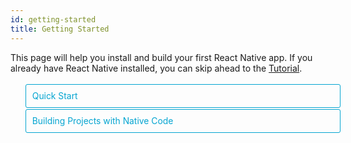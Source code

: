 ```yaml
---
id: getting-started
title: Getting Started
---
```


<style>
  .toggler li {
    display: inline-block;
    position: relative;
    top: 1px;
    padding: 10px;
    margin: 0px 2px 0px 2px;
    border: 1px solid #05A5D1;
    border-bottom-color: transparent;
    border-radius: 3px 3px 0px 0px;
    color: #05A5D1;
    background-color: transparent;
    font-size: 0.99em;
    cursor: pointer;
  }
  .toggler li:first-child {
    margin-left: 0;
  }
  .toggler li:last-child {
    margin-right: 0;
  }
  .toggler ul {
    width: 100%;
    display: inline-block;
    list-style-type: none;
    margin: 0;
    border-bottom: 1px solid #05A5D1;
    cursor: default;
  }
  @media screen and (max-width: 960px) {
    .toggler li,
    .toggler li:first-child,
    .toggler li:last-child {
      display: block;
      border-bottom-color: #05A5D1;
      border-radius: 3px;
      margin: 2px 0px 2px 0px;
    }
    .toggler ul {
      border-bottom: 0;
    }
  }
  .toggler a {
    display: inline-block;
    padding: 10px 5px;
    margin: 2px;
    border: 1px solid #05A5D1;
    border-radius: 3px;
    text-decoration: none !important;
  }
  .display-guide-quickstart .toggler .button-quickstart,
  .display-guide-native .toggler .button-native,
  .display-os-mac .toggler .button-mac,
  .display-os-linux .toggler .button-linux,
  .display-os-windows .toggler .button-windows,
  .display-platform-ios .toggler .button-ios,
  .display-platform-android .toggler .button-android {
    background-color: #05A5D1;
    color: white;
  }
  block { display: none; }
  .display-guide-quickstart.display-platform-ios.display-os-mac .quickstart.ios.mac,
  .display-guide-quickstart.display-platform-ios.display-os-linux .quickstart.ios.linux,
  .display-guide-quickstart.display-platform-ios.display-os-windows .quickstart.ios.windows,
  .display-guide-quickstart.display-platform-android.display-os-mac .quickstart.android.mac,
  .display-guide-quickstart.display-platform-android.display-os-linux .quickstart.android.linux,
  .display-guide-quickstart.display-platform-android.display-os-windows .quickstart.android.windows,    .display-guide-native.display-platform-ios.display-os-mac .native.ios.mac,
  .display-guide-native.display-platform-ios.display-os-linux .native.ios.linux,
  .display-guide-native.display-platform-ios.display-os-windows .native.ios.windows,
  .display-guide-native.display-platform-android.display-os-mac .native.android.mac,
  .display-guide-native.display-platform-android.display-os-linux .native.android.linux,
  .display-guide-native.display-platform-android.display-os-windows .native.android.windows {
    display: block;
  }
</style>

This page will help you install and build your first React Native app. If you already have React Native installed, you can skip ahead to the [Tutorial](tutorial.md).

<div class="toggler">
  <ul role="tablist" >
    <li id="quickstart" class="button-quickstart" aria-selected="false" role="tab" tabindex="0" aria-controls="quickstarttab" onclick="displayTab('guide', 'quickstart')">
      Quick Start
    </li>
    <li id="native" class="button-native" aria-selected="false" role="tab" tabindex="-1" aria-controls="nativetab" onclick="displayTab('guide', 'native')">
      Building Projects with Native Code
    </li>
  </ul>
</div>

<block class="quickstart mac windows linux ios android" />

[Create React Native App](https://github.com/react-community/create-react-native-app) is the easiest way to start building a new React Native application. It allows you to start a project without installing or configuring any tools to build native code - no Xcode or Android Studio installation required (see [Caveats](getting-started.md#caveats)).

Assuming that you have [Node](https://nodejs.org/en/download/) installed, you can use npm to install the `create-react-native-app` command line utility:

```
npm install -g create-react-native-app
```

Then run the following commands to create a new React Native project called "AwesomeProject":

```
create-react-native-app AwesomeProject

cd AwesomeProject
npm start
```

This will start a development server for you.

## Running your React Native application

Install the [Expo](https://expo.io) client app on your iOS or Android phone and connect to the same wireless network as your computer. On Android, use the Expo app to scan the QR code from your terminal to open your project. On iOS, follow on-screen instructions to get a link.

### Modifying your app

Now that you have successfully run the app, let's modify it. Open `App.js` in your text editor of choice and edit some lines. The application should reload automatically once you save your changes.

### That's it!

Congratulations! You've successfully run and modified your first React Native app.

<center><img src="/react-native/docs/assets/GettingStartedCongratulations.png" width="150"></img></center>

## Now what?

* Create React Native App also has a [user guide](https://github.com/react-community/create-react-native-app/blob/master/react-native-scripts/template/README.md) you can reference if you have questions specific to the tool.

* If you can't get this to work, see the [Troubleshooting](https://github.com/react-community/create-react-native-app/blob/master/react-native-scripts/template/README.md#troubleshooting) section in the README for Create React Native App.

If you're curious to learn more about React Native, continue on to the [Tutorial](tutorial.md).

### Running your app on a simulator or virtual device

Create React Native App makes it really easy to run your React Native app on a physical device without setting up a development environment. If you want to run your app on the iOS Simulator or an Android Virtual Device, please refer to the instructions for building projects with native code to learn how to install Xcode and set up your Android development environment.

Once you've set these up, you can launch your app on an Android Virtual Device by running `npm run android`, or on the iOS Simulator by running `npm run ios` (macOS only).

### Caveats

Because you don't build any native code when using Create React Native App to create a project, it's not possible to include custom native modules beyond the React Native APIs and components that are available in the Expo client app.

If you know that you'll eventually need to include your own native code, Create React Native App is still a good way to get started. In that case you'll just need to "[eject](https://github.com/react-community/create-react-native-app/blob/master/react-native-scripts/template/README.md#ejecting-from-create-react-native-app)" eventually to create your own native builds. If you do eject, the "Building Projects with Native Code" instructions will be required to continue working on your project.

Create React Native App configures your project to use the most recent React Native version that is supported by the Expo client app. The Expo client app usually gains support for a given React Native version about a week after the React Native version is released as stable. You can check [this document](https://github.com/react-community/create-react-native-app/blob/master/VERSIONS.md) to find out what versions are supported.

If you're integrating React Native into an existing project, you'll want to skip Create React Native App and go directly to setting up the native build environment. Select "Building Projects with Native Code" above for instructions on configuring a native build environment for React Native.

<block class="native mac windows linux ios android" />

<p>Follow these instructions if you need to build native code in your project. For example, if you are integrating React Native into an existing application, or if you "ejected" from <a href="getting-started.html" onclick="displayTab('guide', 'quickstart')">Create React Native App</a>, you'll need this section.</p>

The instructions are a bit different depending on your development operating system, and whether you want to start developing for iOS or Android. If you want to develop for both iOS and Android, that's fine - you just have to pick one to start with, since the setup is a bit different.

<div class="toggler">
  <span>Development OS:</span>
  <a href="javascript:void(0);" class="button-mac" onclick="displayTab('os', 'mac')">macOS</a>
  <a href="javascript:void(0);" class="button-windows" onclick="displayTab('os', 'windows')">Windows</a>
  <a href="javascript:void(0);" class="button-linux" onclick="displayTab('os', 'linux')">Linux</a>
  <span>Target OS:</span>
  <a href="javascript:void(0);" class="button-ios" onclick="displayTab('platform', 'ios')">iOS</a>
  <a href="javascript:void(0);" class="button-android" onclick="displayTab('platform', 'android')">Android</a>
</div>

<block class="native linux windows ios" />

## Unsupported

<blockquote><p>A Mac is required to build projects with native code for iOS. You can follow the <a href="getting-started.html" onclick="displayTab('guide', 'quickstart')">Quick Start</a> to learn how to build your app using Create React Native App instead.</p></blockquote>

<block class="native mac ios" />

## Installing dependencies

You will need Node, Watchman, the React Native command line interface, and Xcode.

While you can use any editor of your choice to develop your app, you will need to install Xcode in order to set up the necessary tooling to build your React Native app for iOS.

<block class="native mac android" />

## Installing dependencies

You will need Node, Watchman, the React Native command line interface, a JDK, and Android Studio.

<block class="native linux android" />

## Installing dependencies

You will need Node, the React Native command line interface, a JDK, and Android Studio.

<block class="native windows android" />

## Installing dependencies

You will need Node, the React Native command line interface, Python2, a JDK, and Android Studio.

<block class="native mac windows linux android" />

While you can use any editor of your choice to develop your app, you will need to install Android Studio in order to set up the necessary tooling to build your React Native app for Android.

<block class="native mac ios android" />

### Node, Watchman

We recommend installing Node and Watchman using [Homebrew](http://brew.sh/). Run the following commands in a Terminal after installing Homebrew:

```
brew install node
brew install watchman
```

If you have already installed Node on your system, make sure it is Node 8.3 or newer.

[Watchman](https://facebook.github.io/watchman) is a tool by Facebook for watching changes in the filesystem. It is highly recommended you install it for better performance.

<block class="native linux android" />

### Node

Follow the [installation instructions for your Linux distribution](https://nodejs.org/en/download/package-manager/) to install Node 8.3 or newer.

<block class='native windows android' />

### Node, Python2, JDK

We recommend installing Node and Python2 via [Chocolatey](https://chocolatey.org), a popular package manager for Windows.

React Native also requires a recent version of the [Java SE Development Kit (JDK)](http://www.oracle.com/technetwork/java/javase/downloads/jdk8-downloads-2133151.html), as well as Python 2. Both can be installed using Chocolatey.

Open an Administrator Command Prompt (right click Command Prompt and select "Run as Administrator"), then run the following command:

```powershell
choco install -y nodejs.install python2 jdk8
```

If you have already installed Node on your system, make sure it is Node 8.3 or newer. If you already have a JDK on your system, make sure it is version 8 or newer.

> You can find additional installation options on [Node's Downloads page](https://nodejs.org/en/download/).

<block class="native mac ios android" />

### The React Native CLI

Node comes with npm, which lets you install the React Native command line interface.

Run the following command in a Terminal:

```
npm install -g react-native-cli
```

> If you get an error like `Cannot find module 'npmlog'`, try installing npm directly: `curl -0 -L https://npmjs.org/install.sh | sudo sh`.

<block class="native windows linux android" />

### The React Native CLI

Node comes with npm, which lets you install the React Native command line interface.

Run the following command in a Command Prompt or shell:

```powershell
npm install -g react-native-cli
```

> If you get an error like `Cannot find module 'npmlog'`, try installing npm directly: `curl -0 -L https://npmjs.org/install.sh | sudo sh`.

<block class="native mac ios" />

### Xcode

The easiest way to install Xcode is via the [Mac App Store](https://itunes.apple.com/us/app/xcode/id497799835?mt=12). Installing Xcode will also install the iOS Simulator and all the necessary tools to build your iOS app.

If you have already installed Xcode on your system, make sure it is version 9.4 or newer.

#### Command Line Tools

You will also need to install the Xcode Command Line Tools. Open Xcode, then choose "Preferences..." from the Xcode menu. Go to the Locations panel and install the tools by selecting the most recent version in the Command Line Tools dropdown.

![Xcode Command Line Tools](/react-native/docs/assets/GettingStartedXcodeCommandLineTools.png)

<block class="native mac linux android" />

### Java Development Kit

React Native requires a recent version of the Java SE Development Kit (JDK). [Download and install Oracle JDK 8 or newer](http://www.oracle.com/technetwork/java/javase/downloads/jdk8-downloads-2133151.html) if needed. You can also use [OpenJDK 8 or newer](http://openjdk.java.net/install/) as an alternative.

<block class="native mac linux windows android" />

### Android development environment

Setting up your development environment can be somewhat tedious if you're new to Android development. If you're already familiar with Android development, there are a few things you may need to configure. In either case, please make sure to carefully follow the next few steps.

<block class="native mac windows linux android" />

#### 1. Install Android Studio

[Download and install Android Studio](https://developer.android.com/studio/index.html). Choose a "Custom" setup when prompted to select an installation type. Make sure the boxes next to all of the following are checked:

<block class="native mac windows android" />

* `Android SDK`
* `Android SDK Platform`
* `Performance (Intel ® HAXM)`
* `Android Virtual Device`

<block class="native linux android" />

* `Android SDK`
* `Android SDK Platform`
* `Android Virtual Device`

<block class="native mac windows linux android" />

Then, click "Next" to install all of these components.

> If the checkboxes are grayed out, you will have a chance to install these components later on.

Once setup has finalized and you're presented with the Welcome screen, proceed to the next step.

#### 2. Install the Android SDK

Android Studio installs the latest Android SDK by default. Building a React Native app with native code, however, requires the `Android 8.0 (Oreo)` SDK in particular. Additional Android SDKs can be installed through the SDK Manager in Android Studio.

The SDK Manager can be accessed from the "Welcome to Android Studio" screen. Click on "Configure", then select "SDK Manager".

<block class="native mac android" />

![Android Studio Welcome](/react-native/docs/assets/GettingStartedAndroidStudioWelcomeMacOS.png)

<block class="native windows android" />

![Android Studio Welcome](/react-native/docs/assets/GettingStartedAndroidStudioWelcomeWindows.png)

<block class="native mac windows linux android" />

> The SDK Manager can also be found within the Android Studio "Preferences" dialog, under **Appearance & Behavior** → **System Settings** → **Android SDK**.

Select the "SDK Platforms" tab from within the SDK Manager, then check the box next to "Show Package Details" in the bottom right corner. Look for and expand the `Android 8.0 (Oreo)` entry, then make sure the following items are all checked:

* `Android SDK Platform 26`
* `Google APIs Intel x86 Atom_64 System Image`

<block class="native mac android" />

![Android SDK Manager](/react-native/docs/assets/GettingStartedAndroidSDKManagerMacOS.png)

<block class="native windows android" />

![Android SDK Manager](/react-native/docs/assets/GettingStartedAndroidSDKManagerWindows.png)

<block class="native windows mac linux android" />

Next, select the "SDK Tools" tab and check the box next to "Show Package Details" here as well. Look for and expand the "Android SDK Build-Tools" entry, then make sure that `26.0.3` is selected.

<block class="native mac android" />

![Android SDK Manager - 26.0.3 Build Tools](/react-native/docs/assets/GettingStartedAndroidSDKManagerSDKToolsMacOS.png)

<block class="native windows android" />

![Android SDK Manager - 26.0.3 Build Tools](/react-native/docs/assets/GettingStartedAndroidSDKManagerSDKToolsWindows.png)

<block class="native windows mac linux android" />

Finally, click "Apply" to download and install the Android SDK and related build tools.

<block class="native mac android" />

![Android SDK Manager - Installs](/react-native/docs/assets/GettingStartedAndroidSDKManagerInstallsMacOS.png)

<block class="native windows android" />

![Android SDK Manager - Installs](/react-native/docs/assets/GettingStartedAndroidSDKManagerInstallsWindows.png)

<block class="native mac windows linux android" />

#### 3. Configure the ANDROID_HOME environment variable

The React Native tools require some environment variables to be set up in order to build apps with native code.

<block class="native mac linux android" />

Add the following lines to your `$HOME/.bash_profile` config file:

<block class="native mac android" />

```
export ANDROID_HOME=$HOME/Library/Android/sdk
export PATH=$PATH:$ANDROID_HOME/emulator
export PATH=$PATH:$ANDROID_HOME/tools
export PATH=$PATH:$ANDROID_HOME/tools/bin
export PATH=$PATH:$ANDROID_HOME/platform-tools
```

<block class="native linux android" />

```
export ANDROID_HOME=$HOME/Android/Sdk
export PATH=$PATH:$ANDROID_HOME/emulator
export PATH=$PATH:$ANDROID_HOME/tools
export PATH=$PATH:$ANDROID_HOME/tools/bin
export PATH=$PATH:$ANDROID_HOME/platform-tools
```

<block class="native mac linux android" />

> `.bash_profile` is specific to `bash`. If you're using another shell, you will need to edit the appropriate shell-specific config file.

Type `source $HOME/.bash_profile` to load the config into your current shell. Verify that ANDROID_HOME has been added to your path by running `echo $PATH`.

> Please make sure you use the correct Android SDK path. You can find the actual location of the SDK in the Android Studio "Preferences" dialog, under **Appearance & Behavior** → **System Settings** → **Android SDK**.

<block class="native windows android" />

Open the System pane under **System and Security** in the Windows Control Panel, then click on **Change settings...**. Open the **Advanced** tab and click on **Environment Variables...**. Click on **New...** to create a new `ANDROID_HOME` user variable that points to the path to your Android SDK:

![ANDROID_HOME Environment Variable](/react-native/docs/assets/GettingStartedAndroidEnvironmentVariableANDROID_HOME.png)

The SDK is installed, by default, at the following location:

```powershell
c:\Users\YOUR_USERNAME\AppData\Local\Android\Sdk
```

You can find the actual location of the SDK in the Android Studio "Preferences" dialog, under **Appearance & Behavior** → **System Settings** → **Android SDK**.

Open a new Command Prompt window to ensure the new environment variable is loaded before proceeding to the next step.

<block class="native linux android" />

### Watchman

Follow the [Watchman installation guide](https://facebook.github.io/watchman/docs/install.html#buildinstall) to compile and install Watchman from source.

> [Watchman](https://facebook.github.io/watchman/docs/install.html) is a tool by Facebook for watching changes in the filesystem. It is highly recommended you install it for better performance and increased compatibility in certain edge cases (translation: you may be able to get by without installing this, but your mileage may vary; installing this now may save you from a headache later).

<block class="native mac ios" />

## Creating a new application

Use the React Native command line interface to generate a new React Native project called "AwesomeProject":

```
react-native init AwesomeProject
```

This is not necessary if you are integrating React Native into an existing application, if you "ejected" from Create React Native App, or if you're adding iOS support to an existing React Native project (see [Platform Specific Code](platform-specific-code.md)).

<block class="native mac windows linux android" />

## Creating a new application

Use the React Native command line interface to generate a new React Native project called "AwesomeProject":

```
react-native init AwesomeProject
```

This is not necessary if you are integrating React Native into an existing application, if you "ejected" from Create React Native App, or if you're adding Android support to an existing React Native project (see [Platform Specific Code](platform-specific-code.md)).

<block class="native mac windows linux android" />

## Preparing the Android device

You will need an Android device to run your React Native Android app. This can be either a physical Android device, or more commonly, you can use an Android Virtual Device which allows you to emulate an Android device on your computer.

Either way, you will need to prepare the device to run Android apps for development.

### Using a physical device

If you have a physical Android device, you can use it for development in place of an AVD by plugging it in to your computer using a USB cable and following the instructions [here](running-on-device.md).

### Using a virtual device

If you use Android Studio to open `./AwesomeProject/android`, you can see the list of available Android Virtual Devices (AVDs) by opening the "AVD Manager" from within Android Studio. Look for an icon that looks like this:

![Android Studio AVD Manager](/react-native/docs/assets/GettingStartedAndroidStudioAVD.png)

If you have just installed Android Studio, you will likely need to [create a new AVD](https://developer.android.com/studio/run/managing-avds.html). Select "Create Virtual Device...", then pick any Phone from the list and click "Next".

<block class="native windows android" />

![Android Studio AVD Manager](/react-native/docs/assets/GettingStartedCreateAVDWindows.png)

<block class="native mac android" />

![Android Studio AVD Manager](/react-native/docs/assets/GettingStartedCreateAVDMacOS.png)

<block class="native mac windows linux android" />

Select the "x86 Images" tab, then look for the **Oreo** API Level 26, x86_64 ABI image with a Android 8.0 (Google APIs) target.

<block class="native linux android" />

> We recommend configuring [VM acceleration](https://developer.android.com/studio/run/emulator-acceleration.html#vm-linux) on your system to improve performance. Once you've followed those instructions, go back to the AVD Manager.

<block class="native windows android" />

![Install HAXM](/react-native/docs/assets/GettingStartedCreateAVDx86Windows.png)

> If you don't have HAXM installed, click on "Install HAXM" or follow [these instructions](https://github.com/intel/haxm/wiki/Installation-Instructions-on-Windows) to set it up, then go back to the AVD Manager.

![AVD List](/react-native/docs/assets/GettingStartedAVDManagerWindows.png)

<block class="native mac android" />

![Install HAXM](/react-native/docs/assets/GettingStartedCreateAVDx86MacOS.png)

> If you don't have HAXM installed, follow [these instructions](https://github.com/intel/haxm/wiki/Installation-Instructions-on-macOS) to set it up, then go back to the AVD Manager.

![AVD List](/react-native/docs/assets/GettingStartedAVDManagerMacOS.png)

<block class="native mac windows linux android" />

Click "Next" then "Finish" to create your AVD. At this point you should be able to click on the green triangle button next to your AVD to launch it, then proceed to the next step.

<block class="native mac ios" />

## Running your React Native application

Run `react-native run-ios` inside your React Native project folder:

```
cd AwesomeProject
react-native run-ios
```

You should see your new app running in the iOS Simulator shortly.

![AwesomeProject on iOS](/react-native/docs/assets/GettingStartediOSSuccess.png)

`react-native run-ios` is just one way to run your app. You can also run it directly from within Xcode or [Nuclide](https://nuclide.io/).

> If you can't get this to work, see the [Troubleshooting](troubleshooting.md#content) page.

### Running on a device

The above command will automatically run your app on the iOS Simulator by default. If you want to run the app on an actual physical iOS device, please follow the instructions [here](running-on-device.md).

<block class="native mac windows linux android" />

## Running your React Native application

Run `react-native run-android` inside your React Native project folder:

```
cd AwesomeProject
react-native run-android
```

If everything is set up correctly, you should see your new app running in your Android emulator shortly.

<block class="native mac android" />

![AwesomeProject on Android](/react-native/docs/assets/GettingStartedAndroidSuccessMacOS.png)

<block class="native windows android" />

![AwesomeProject on Android](/react-native/docs/assets/GettingStartedAndroidSuccessWindows.png)

<block class="native mac windows linux android" />

`react-native run-android` is just one way to run your app - you can also run it directly from within Android Studio or [Nuclide](https://nuclide.io/).

> If you can't get this to work, see the [Troubleshooting](troubleshooting.md#content) page.

<block class="native mac ios android" />

### Modifying your app

Now that you have successfully run the app, let's modify it.

<block class="native mac ios" />

* Open `App.js` in your text editor of choice and edit some lines.
* Hit `⌘R` in your iOS Simulator to reload the app and see your changes!

<block class="native mac android" />

* Open `App.js` in your text editor of choice and edit some lines.
* Press the `R` key twice or select `Reload` from the Developer Menu (`⌘M`) to see your changes!

<block class="native windows linux android" />

### Modifying your app

Now that you have successfully run the app, let's modify it.

* Open `App.js` in your text editor of choice and edit some lines.
* Press the `R` key twice or select `Reload` from the Developer Menu (`Ctrl + M`) to see your changes!

<block class="native mac ios android" />

### That's it!

Congratulations! You've successfully run and modified your first React Native app.

<center><img src="/react-native/docs/assets/GettingStartedCongratulations.png" width="150"></img></center>

<block class="native windows linux android" />

### That's it!

Congratulations! You've successfully run and modified your first React Native app.

<center><img src="/react-native/docs/assets/GettingStartedCongratulations.png" width="150"></img></center>

<block class="native mac ios" />

## Now what?

* Turn on [Live Reload](debugging.md#reloading-javascript) in the Developer Menu. Your app will now reload automatically whenever you save any changes!

* If you want to add this new React Native code to an existing application, check out the [Integration guide](integration-with-existing-apps.md).

If you're curious to learn more about React Native, continue on to the [Tutorial](tutorial.md).

<block class="native windows linux mac android" />

## Now what?

* Turn on [Live Reload](debugging.md#reloading-javascript) in the Developer Menu. Your app will now reload automatically whenever you save any changes!

* If you want to add this new React Native code to an existing application, check out the [Integration guide](integration-with-existing-apps.md).

If you're curious to learn more about React Native, continue on to the [Tutorial](tutorial.md).

<script>
  function displayTab(type, value) {
    var container = document.getElementsByTagName('block')[0].parentNode;
    container.className = 'display-' + type + '-' + value + ' ' +
      container.className.replace(RegExp('display-' + type + '-[a-z]+ ?'), '');
  }
  function convertBlocks() {
    // Convert <div>...<span><block /></span>...</div>
    // Into <div>...<block />...</div>
    var blocks = document.querySelectorAll('block');
    for (var i = 0; i < blocks.length; ++i) {
      var block = blocks[i];
      var span = blocks[i].parentNode;
      var container = span.parentNode;
      container.insertBefore(block, span);
      container.removeChild(span);
    }
    // Convert <div>...<block />content<block />...</div>
    // Into <div>...<block>content</block><block />...</div>
    blocks = document.querySelectorAll('block');
    for (var i = 0; i < blocks.length; ++i) {
      var block = blocks[i];
      while (
        block.nextSibling &&
        block.nextSibling.tagName !== 'BLOCK'
      ) {
        block.appendChild(block.nextSibling);
      }
    }
  }
  function guessPlatformAndOS() {
    if (!document.querySelector('block')) {
      return;
    }
    // If we are coming to the page with a hash in it (i.e. from a search, for example), try to get
    // us as close as possible to the correct platform and dev os using the hashtag and block walk up.
    var foundHash = false;
    if (
      window.location.hash !== '' &&
      window.location.hash !== 'content'
    ) {
      // content is default
      var hashLinks = document.querySelectorAll(
        'a.hash-link'
      );
      for (
        var i = 0;
        i < hashLinks.length && !foundHash;
        ++i
      ) {
        if (hashLinks[i].hash === window.location.hash) {
          var parent = hashLinks[i].parentElement;
          while (parent) {
            if (parent.tagName === 'BLOCK') {
              // Could be more than one target os and dev platform, but just choose some sort of order
              // of priority here.
              // Dev OS
              if (parent.className.indexOf('mac') > -1) {
                displayTab('os', 'mac');
                foundHash = true;
              } else if (
                parent.className.indexOf('linux') > -1
              ) {
                displayTab('os', 'linux');
                foundHash = true;
              } else if (
                parent.className.indexOf('windows') > -1
              ) {
                displayTab('os', 'windows');
                foundHash = true;
              } else {
                break;
              }
              // Target Platform
              if (parent.className.indexOf('ios') > -1) {
                displayTab('platform', 'ios');
                foundHash = true;
              } else if (
                parent.className.indexOf('android') > -1
              ) {
                displayTab('platform', 'android');
                foundHash = true;
              } else {
                break;
              }
              // Guide
              if (parent.className.indexOf('native') > -1) {
                displayTab('guide', 'native');
                foundHash = true;
              } else if (
                parent.className.indexOf('quickstart') > -1
              ) {
                displayTab('guide', 'quickstart');
                foundHash = true;
              } else {
                break;
              }
              break;
            }
            parent = parent.parentElement;
          }
        }
      }
    }
    // Do the default if there is no matching hash
    if (!foundHash) {
      var isMac = navigator.platform === 'MacIntel';
      var isWindows = navigator.platform === 'Win32';
      displayTab('platform', isMac ? 'ios' : 'android');
      displayTab(
        'os',
        isMac ? 'mac' : isWindows ? 'windows' : 'linux'
      );
      displayTab('guide', 'quickstart');
      displayTab('language', 'objc');
    }
  }
  convertBlocks();
  guessPlatformAndOS();
</script>

